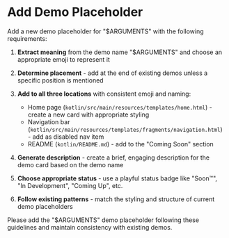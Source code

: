 # Add Demo Placeholder

Add a new demo placeholder for "$ARGUMENTS" with the following requirements:

1. **Extract meaning** from the demo name "$ARGUMENTS" and choose an appropriate emoji to represent it
2. **Determine placement** - add at the end of existing demos unless a specific position is mentioned
3. **Add to all three locations** with consistent emoji and naming:
   - Home page (`kotlin/src/main/resources/templates/home.html`) - create a new card with appropriate styling
   - Navigation bar (`kotlin/src/main/resources/templates/fragments/navigation.html`) - add as disabled nav item
   - README (`kotlin/README.md`) - add to the "Coming Soon" section

4. **Generate description** - create a brief, engaging description for the demo card based on the demo name
5. **Choose appropriate status** - use a playful status badge like "Soon™", "In Development", "Coming Up", etc.
6. **Follow existing patterns** - match the styling and structure of current demo placeholders

Please add the "$ARGUMENTS" demo placeholder following these guidelines and maintain consistency with existing demos.